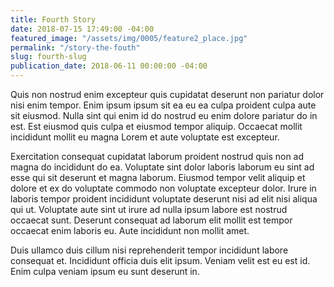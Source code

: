 ```yaml
---
title: Fourth Story
date: 2018-07-15 17:49:00 -04:00
featured_image: "/assets/img/0005/feature2_place.jpg"
permalink: "/story-the-fouth"
slug: fourth-slug
publication_date: 2018-06-11 00:00:00 -04:00
---
```


Quis non nostrud enim excepteur quis cupidatat deserunt non pariatur dolor nisi enim tempor. Enim ipsum ipsum sit ea eu ea culpa proident culpa aute sit eiusmod. Nulla sint qui enim id do nostrud eu enim dolore pariatur do in est. Est eiusmod quis culpa et eiusmod tempor aliquip. Occaecat mollit incididunt mollit eu magna Lorem et aute voluptate est excepteur.

Exercitation consequat cupidatat laborum proident nostrud quis non ad magna do incididunt do ea. Voluptate sint dolor laboris laborum eu sint ad esse qui sit deserunt et magna laborum. Eiusmod tempor velit aliquip et dolore et ex do voluptate commodo non voluptate excepteur dolor. Irure in laboris tempor proident incididunt voluptate deserunt nisi ad elit nisi aliqua qui ut. Voluptate aute sint ut irure ad nulla ipsum labore est nostrud occaecat sunt. Deserunt consequat ad laborum elit mollit est tempor occaecat enim laboris eu. Aute incididunt non mollit amet.

Duis ullamco duis cillum nisi reprehenderit tempor incididunt labore consequat et. Incididunt officia duis elit ipsum. Veniam velit est eu est id. Enim culpa veniam ipsum eu sunt deserunt in.